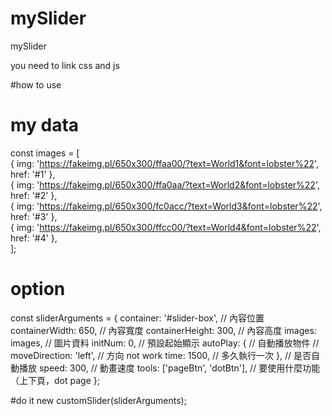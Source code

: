 # mySlider
mySlider

you need to link css and js  
<link rel="stylesheet" href="/css/main.css">  
<script src="./js/slider.js"></script>  

#how to use



# my data
const images = [  
  { img: 'https://fakeimg.pl/650x300/ffaa00/?text=World1&font=lobster%22', href: '#1' },  
  { img: 'https://fakeimg.pl/650x300/ffa0aa/?text=World2&font=lobster%22', href: '#2' },  
  { img: 'https://fakeimg.pl/650x300/fc0acc/?text=World3&font=lobster%22', href: '#3' },  
  { img: 'https://fakeimg.pl/650x300/ffcc00/?text=World4&font=lobster%22', href: '#4' },  
];  


# option
const sliderArguments = {
  container: '#slider-box', // 內容位置
  containerWidth: 650, // 內容寬度
  containerHeight: 300, // 內容高度
  images: images, // 圖片資料
  initNum: 0, // 預設起始顯示
  autoPlay: { // 自動播放物件
    // moveDirection: 'left', // 方向 not work
    time: 1500, // 多久執行一次
  }, // 是否自動播放
  speed: 300, // 動畫速度
  tools: ['pageBtn', 'dotBtn'], // 要使用什麼功能（上下頁，dot page
};

#do it
new customSlider(sliderArguments);
